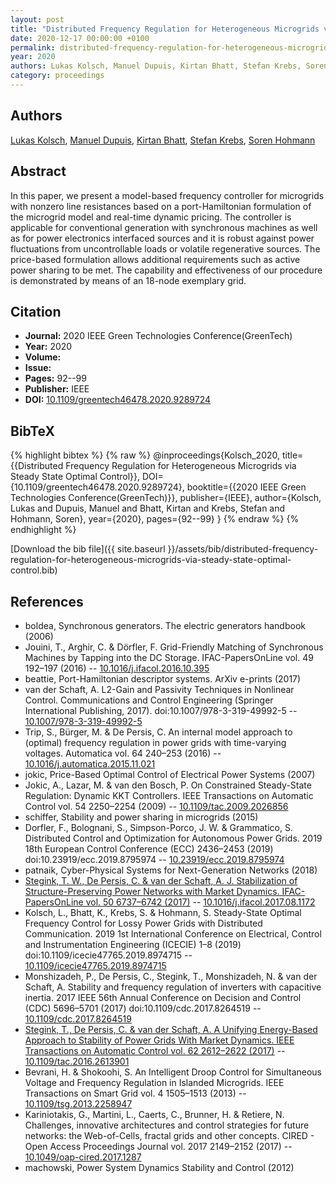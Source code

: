 ```yaml
---
layout: post
title: "Distributed Frequency Regulation for Heterogeneous Microgrids via Steady State Optimal Control"
date: 2020-12-17 00:00:00 +0100
permalink: distributed-frequency-regulation-for-heterogeneous-microgrids-via-steady-state-optimal-control
year: 2020
authors: Lukas Kolsch, Manuel Dupuis, Kirtan Bhatt, Stefan Krebs, Soren Hohmann
category: proceedings
---
```

 
## Authors
[Lukas Kolsch](authors/lukas-kolsch), [Manuel Dupuis](authors/manuel-dupuis), [Kirtan Bhatt](authors/kirtan-bhatt), [Stefan Krebs](authors/stefan-krebs), [Soren Hohmann](authors/soren-hohmann)
 
## Abstract
In this paper, we present a model-based frequency controller for microgrids with nonzero line resistances based on a port-Hamiltonian formulation of the microgrid model and real-time dynamic pricing. The controller is applicable for conventional generation with synchronous machines as well as for power electronics interfaced sources and it is robust against power fluctuations from uncontrollable loads or volatile regenerative sources. The price-based formulation allows additional requirements such as active power sharing to be met. The capability and effectiveness of our procedure is demonstrated by means of an 18-node exemplary grid.
 
## Citation
- **Journal:** 2020 IEEE Green Technologies Conference(GreenTech)
- **Year:** 2020
- **Volume:** 
- **Issue:** 
- **Pages:** 92--99
- **Publisher:** IEEE
- **DOI:** [10.1109/greentech46478.2020.9289724](https://doi.org/10.1109/greentech46478.2020.9289724)
 
## BibTeX
{% highlight bibtex %}
{% raw %}
@inproceedings{Kolsch_2020,
  title={{Distributed Frequency Regulation for Heterogeneous Microgrids via Steady State Optimal Control}},
  DOI={10.1109/greentech46478.2020.9289724},
  booktitle={{2020 IEEE Green Technologies Conference(GreenTech)}},
  publisher={IEEE},
  author={Kolsch, Lukas and Dupuis, Manuel and Bhatt, Kirtan and Krebs, Stefan and Hohmann, Soren},
  year={2020},
  pages={92--99}
}
{% endraw %}
{% endhighlight %}
 
[Download the bib file]({{ site.baseurl }}/assets/bib/distributed-frequency-regulation-for-heterogeneous-microgrids-via-steady-state-optimal-control.bib)
 
## References
- boldea, Synchronous generators. The electric generators handbook (2006)
- Jouini, T., Arghir, C. & Dörfler, F. Grid-Friendly Matching of Synchronous Machines by Tapping into the DC Storage. IFAC-PapersOnLine vol. 49 192–197 (2016) -- [10.1016/j.ifacol.2016.10.395](https://doi.org/10.1016/j.ifacol.2016.10.395)
- beattie, Port-Hamiltonian descriptor systems. ArXiv e-prints (2017)
- van der Schaft, A. L2-Gain and Passivity Techniques in Nonlinear Control. Communications and Control Engineering (Springer International Publishing, 2017). doi:10.1007/978-3-319-49992-5 -- [10.1007/978-3-319-49992-5](https://doi.org/10.1007/978-3-319-49992-5)
- Trip, S., Bürger, M. & De Persis, C. An internal model approach to (optimal) frequency regulation in power grids with time-varying voltages. Automatica vol. 64 240–253 (2016) -- [10.1016/j.automatica.2015.11.021](https://doi.org/10.1016/j.automatica.2015.11.021)
- jokic, Price-Based Optimal Control of Electrical Power Systems (2007)
- Jokic, A., Lazar, M. & van den Bosch, P. On Constrained Steady-State Regulation: Dynamic KKT Controllers. IEEE Transactions on Automatic Control vol. 54 2250–2254 (2009) -- [10.1109/tac.2009.2026856](https://doi.org/10.1109/tac.2009.2026856)
- schiffer, Stability and power sharing in microgrids (2015)
- Dorfler, F., Bolognani, S., Simpson-Porco, J. W. & Grammatico, S. Distributed Control and Optimization for Autonomous Power Grids. 2019 18th European Control Conference (ECC) 2436–2453 (2019) doi:10.23919/ecc.2019.8795974 -- [10.23919/ecc.2019.8795974](https://doi.org/10.23919/ecc.2019.8795974)
- patnaik, Cyber-Physical Systems for Next-Generation Networks (2018)
- [Stegink, T. W., De Persis, C. & van der Schaft, A. J. Stabilization of Structure-Preserving Power Networks with Market Dynamics. IFAC-PapersOnLine vol. 50 6737–6742 (2017)](stabilization-of-structure-preserving-power-networks-with-market-dynamics) -- [10.1016/j.ifacol.2017.08.1172](https://doi.org/10.1016/j.ifacol.2017.08.1172)
- Kolsch, L., Bhatt, K., Krebs, S. & Hohmann, S. Steady-State Optimal Frequency Control for Lossy Power Grids with Distributed Communication. 2019 1st International Conference on Electrical, Control and Instrumentation Engineering (ICECIE) 1–8 (2019) doi:10.1109/icecie47765.2019.8974715 -- [10.1109/icecie47765.2019.8974715](https://doi.org/10.1109/icecie47765.2019.8974715)
- Monshizadeh, P., De Persis, C., Stegink, T., Monshizadeh, N. & van der Schaft, A. Stability and frequency regulation of inverters with capacitive inertia. 2017 IEEE 56th Annual Conference on Decision and Control (CDC) 5696–5701 (2017) doi:10.1109/cdc.2017.8264519 -- [10.1109/cdc.2017.8264519](https://doi.org/10.1109/cdc.2017.8264519)
- [Stegink, T., De Persis, C. & van der Schaft, A. A Unifying Energy-Based Approach to Stability of Power Grids With Market Dynamics. IEEE Transactions on Automatic Control vol. 62 2612–2622 (2017)](a-unifying-energy-based-approach-to-stability-of-power-grids-with-market-dynamics) -- [10.1109/tac.2016.2613901](https://doi.org/10.1109/tac.2016.2613901)
- Bevrani, H. & Shokoohi, S. An Intelligent Droop Control for Simultaneous Voltage and Frequency Regulation in Islanded Microgrids. IEEE Transactions on Smart Grid vol. 4 1505–1513 (2013) -- [10.1109/tsg.2013.2258947](https://doi.org/10.1109/tsg.2013.2258947)
- Kariniotakis, G., Martini, L., Caerts, C., Brunner, H. & Retiere, N. Challenges, innovative architectures and control strategies for future networks: the Web-of-Cells, fractal grids and other concepts. CIRED - Open Access Proceedings Journal vol. 2017 2149–2152 (2017) -- [10.1049/oap-cired.2017.1287](https://doi.org/10.1049/oap-cired.2017.1287)
- machowski, Power System Dynamics Stability and Control (2012)

